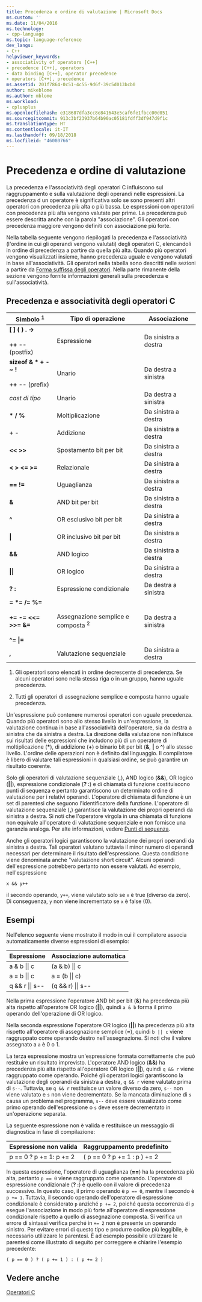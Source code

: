 ```yaml
---
title: Precedenza e ordine di valutazione | Microsoft Docs
ms.custom: ''
ms.date: 11/04/2016
ms.technology:
- cpp-language
ms.topic: language-reference
dev_langs:
- C++
helpviewer_keywords:
- associativity of operators [C++]
- precedence [C++], operators
- data binding [C++], operator precedence
- operators [C++], precedence
ms.assetid: 201f7864-0c51-4c55-9d6f-39c5d013bcb0
author: mikeblome
ms.author: mblome
ms.workload:
- cplusplus
ms.openlocfilehash: e318687dfa3cc8e841643e5caf6fe1fbcc00d051
ms.sourcegitcommit: 913c3bf23937b64b90ac05181fdff3df947d9f1c
ms.translationtype: HT
ms.contentlocale: it-IT
ms.lasthandoff: 09/18/2018
ms.locfileid: "46080766"
---
```

# <a name="precedence-and-order-of-evaluation"></a>Precedenza e ordine di valutazione

La precedenza e l'associatività degli operatori C influiscono sul raggruppamento e sulla valutazione degli operandi nelle espressioni. La precedenza d un operatore è significativa solo se sono presenti altri operatori con precedenza più alta o più bassa. Le espressioni con operatori con precedenza più alta vengono valutate per prime. La precedenza può essere descritta anche con la parola "associazione". Gli operatori con precedenza maggiore vengono definiti con associazione più forte.

Nella tabella seguente vengono riepilogati la precedenza e l'associatività (l'ordine in cui gli operandi vengono valutati) degli operatori C, elencandoli in ordine di precedenza a partire da quella più alta. Quando più operatori vengono visualizzati insieme, hanno precedenza uguale e vengono valutati in base all'associatività. Gli operatori nella tabella sono descritti nelle sezioni a partire da [Forma suffissa degli operatori](../c-language/postfix-operators.md). Nella parte rimanente della sezione vengono fornite informazioni generali sulla precedenza e sull'associatività.

## <a name="precedence-and-associativity-of-c-operators"></a>Precedenza e associatività degli operatori C

|Simbolo <sup>1</sup>|Tipo di operazione|Associazione|
|-------------|-----------------------|-------------------|
|**\[ ] ( ) . ->**<br /><br />**++** **--** (postfix)|Espressione|Da sinistra a destra|
**sizeof & \* + - ~ !**<br /><br />**++ --** (prefix)|Unario|Da destra a sinistra|
|*cast di tipo*|Unario|Da destra a sinistra|
|**\* / %**|Moltiplicazione|Da sinistra a destra|
|**+ -**|Addizione|Da sinistra a destra|
|**\<\< >>**|Spostamento bit per bit|Da sinistra a destra|
|**\< > \<= >=**|Relazionale|Da sinistra a destra|
|**== !=**|Uguaglianza|Da sinistra a destra|
|**&**|AND bit per bit|Da sinistra a destra|
|**^**|OR esclusivo bit per bit|Da sinistra a destra|
|**&#124;**|OR inclusivo bit per bit|Da sinistra a destra|
|**&&**|AND logico|Da sinistra a destra|
|**&#124;&#124;**|OR logico|Da sinistra a destra|
|**? :**|Espressione condizionale|Da destra a sinistra|
|**= \*= /= %=**<br /><br /> **+= -= \<\<= >>= &=**<br /><br /> **^= &#124;=**|Assegnazione semplice e composta <sup>2</sup>|Da destra a sinistra|
|**,**|Valutazione sequenziale|Da sinistra a destra|

1. Gli operatori sono elencati in ordine decrescente di precedenza. Se alcuni operatori sono nella stessa riga o in un gruppo, hanno uguale precedenza.

2. Tutti gli operatori di assegnazione semplice e composta hanno uguale precedenza.

Un'espressione può contenere numerosi operatori con uguale precedenza. Quando più operatori sono allo stesso livello in un'espressione, la valutazione continua in base all'associatività dell'operatore, sia da destra a sinistra che da sinistra a destra. La direzione della valutazione non influisce sui risultati delle espressioni che includono più di un operatore di moltiplicazione (<strong>\*</strong>), di addizione (**+**) o binario bit per bit (**&**, **&#124;** o **^**) allo stesso livello. L'ordine delle operazioni non è definito dal linguaggio. Il compilatore è libero di valutare tali espressioni in qualsiasi ordine, se può garantire un risultato coerente.

Solo gli operatori di valutazione sequenziale (**,**), AND logico (**&&**), OR logico (**||**), espressione condizionale (**? :**) e di chiamata di funzione costituiscono punti di sequenza e pertanto garantiscono un determinato ordine di valutazione per i relativi operandi. L'operatore di chiamata di funzione è un set di parentesi che seguono l'identificatore della funzione. L'operatore di valutazione sequenziale (**,**) garantisce la valutazione dei propri operandi da sinistra a destra. Si noti che l'operatore virgola in una chiamata di funzione non equivale all'operatore di valutazione sequenziale e non fornisce una garanzia analoga. Per alte informazioni, vedere [Punti di sequenza](../c-language/c-sequence-points.md).

Anche gli operatori logici garantiscono la valutazione dei propri operandi da sinistra a destra. Tali operatori valutano tuttavia il minor numero di operandi necessari per determinare il risultato dell'espressione. Questa condizione viene denominata anche "valutazione short circuit". Alcuni operandi dell'espressione potrebbero pertanto non essere valutati. Ad esempio, nell'espressione

`x && y++`

il secondo operando, `y++`, viene valutato solo se `x` è true (diverso da zero). Di conseguenza, `y` non viene incrementato se `x` è false (0).

## <a name="examples"></a>Esempi

Nell'elenco seguente viene mostrato il modo in cui il compilatore associa automaticamente diverse espressioni di esempio:

|Espressione|Associazione automatica|
|----------------|-----------------------|
|a & b &#124;&#124; c|(a & b) &#124;&#124; c|
|a = b &#124;&#124; c|a = (b &#124;&#124; c)|
|q && r &#124;&#124; s--|(q && r) &#124;&#124; s--|

Nella prima espressione l'operatore AND bit per bit (**&**) ha precedenza più alta rispetto all'operatore OR logico (**||**), quindi `a & b` forma il primo operando dell'operazione di OR logico.

Nella seconda espressione l'operatore OR logico (**||**) ha precedenza più alta rispetto all'operatore di assegnazione semplice (**=**), quindi `b || c` viene raggruppato come operando destro nell'assegnazione. Si noti che il valore assegnato a `a` è 0 o 1.

La terza espressione mostra un'espressione formata correttamente che può restituire un risultato imprevisto. L'operatore AND logico (**&&**) ha precedenza più alta rispetto all'operatore OR logico (**||**), quindi `q && r` viene raggruppato come operando. Poiché gli operatori logici garantiscono la valutazione degli operandi da sinistra a destra, `q && r` viene valutato prima di `s--`. Tuttavia, se `q && r` restituisce un valore diverso da zero, `s--` non viene valutato e `s` non viene decrementato. Se la mancata diminuzione di `s` causa un problema nel programma, `s--` deve essere visualizzato come primo operando dell'espressione o `s` deve essere decrementato in un'operazione separata.

La seguente espressione non è valida e restituisce un messaggio di diagnostica in fase di compilazione:

|Espressione non valida|Raggruppamento predefinito|
|------------------------|----------------------|
|p == 0 ? p += 1: p += 2|( p == 0 ? p += 1 : p ) += 2|

In questa espressione, l'operatore di uguaglianza (**==**) ha la precedenza più alta, pertanto `p == 0` viene raggruppato come operando. L'operatore di espressione condizionale (**? :**) è quello con il valore di precedenza successivo. In questo caso, il primo operando è `p == 0`, mentre il secondo è `p += 1`. Tuttavia, il secondo operando dell'operatore di espressione condizionale è considerato `p` anziché `p += 2`, poiché questa occorrenza di `p` esegue l'associazione in modo più forte all'operatore di espressione condizionale rispetto a quello di assegnazione composta. Si verifica un errore di sintassi verifica perché in `+= 2` non è presente un operando sinistro. Per evitare errori di questo tipo e produrre codice più leggibile, è necessario utilizzare le parentesi. È ad esempio possibile utilizzare le parentesi come illustrato di seguito per correggere e chiarire l'esempio precedente:

`( p == 0 ) ? ( p += 1 ) : ( p += 2 )`

## <a name="see-also"></a>Vedere anche

[Operatori C](../c-language/c-operators.md)
